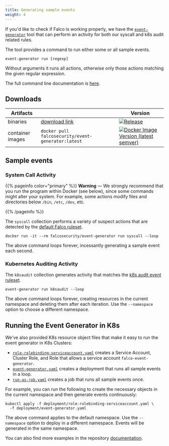 ```yaml
---
title: Generating sample events
weight: 4
---
```


If you'd like to check if Falco is working properly, we have the [`event-generator`](https://github.com/falcosecurity/event-generator) tool that can perform an activity for both our syscall and k8s audit related rules.

The tool provides a command to run either some or all sample events.

```
event-generator run [regexp]
```
Without arguments it runs all actions, otherwise only those actions matching the given regular expression.

The full command line documentation is [here](https://github.com/falcosecurity/event-generator/blob/master/docs/event-generator_run.md).

## Downloads 
| Artifacts     |  | Version |
|------|----------|----------|
| binaries | [download link](https://github.com/falcosecurity/event-generator/releases/latest) | [![Release](https://img.shields.io/github/release/falcosecurity/event-generator.svg?style=flat-square)](https://github.com/falcosecurity/event-generator/releases/latest) |
| container images | `docker pull falcosecurity/event-generator:latest` | [![Docker Image Version (latest semver)](https://img.shields.io/docker/v/falcosecurity/event-generator?color=blue&style=flat-square)](https://hub.docker.com/r/falcosecurity/event-generator/tags) |

## Sample events

### System Call Activity

{{% pageinfo color="primary" %}}
**Warning** — We strongly recommend that you run the program within Docker (see below), since some commands might alter your system. For example, some actions modify files and directories below `/bin`, `/etc`, `/dev`, etc.

{{% /pageinfo %}}

The `syscall` collection performs a variety of suspect actions that are detected by the [default Falco ruleset](https://github.com/falcosecurity/falco/blob/master/rules/falco_rules.yaml).

```shell
docker run -it --rm falcosecurity/event-generator run syscall --loop
```

The above command loops forever, incessantly generating a sample event each second. 


### Kubernetes Auditing Activity

The `k8saudit` collection generates activity that matches the [k8s audit event ruleset](https://github.com/falcosecurity/falco/blob/master/rules/k8s_audit_rules.yaml).


```shell
event-generator run k8saudit --loop
```

The above command loops forever, creating resources in the current namespace and deleting them after each iteration. Use the `--namespace` option to choose a different namespace.


## Running the Event Generator in K8s

We've also provided K8s resource object files that make it easy to run the event generator in K8s Clusters:

* [`role-rolebinding-serviceaccount.yaml`](https://github.com/falcosecurity/event-generator/blob/master/deployment/role-rolebinding-serviceaccount.yaml) creates a Service Account, Cluster Role, and Role that allows a service account `falco-event-generator`.
* [`event-generator.yaml`](https://github.com/falcosecurity/event-generator/blob/master/deployment/event-generator.yaml) creates a deployment that runs all sample events in a loop.
* [`run-as-job.yaml`](https://github.com/falcosecurity/event-generator/blob/master/deployment/run-as-job.yaml) creates a job that runs all sample events once.


For example, you can run the following to create the necessary objects in the current namespace and then generate events continuously:

```
kubectl apply -f deployment/role-rolebinding-serviceaccount.yaml \
  -f deployment/event-generator.yaml
```

The above command applies to the default namespace. Use the `--namespace` option to deploy in a different namespace. Events will be generated in the same namespace.

You can also find more examples in the repository [documentation](https://github.com/falcosecurity/event-generator#with-kubernetes).
